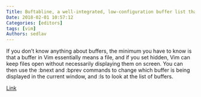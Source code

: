 ```yaml
---
Title: Buftabline, a well-integrated, low-configuration buffer list that lives in the tabline.
Date: 2018-02-01 10:57:12
Categories: [editors]
tags: [vim]
Authors: sedlav
---
```


If you don’t know anything about buffers, the minimum you have to know is that a buffer in Vim essentially means a file, and if you set hidden, Vim can keep files open without necessarily displaying them on screen. You can then use the :bnext and :bprev commands to change which buffer is being displayed in the current window, and :ls to look at the list of buffers.

[Link](https://github.com/ap/vim-buftabline)